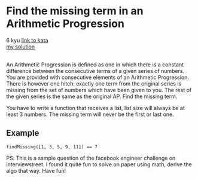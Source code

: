 # Find the missing term in an Arithmetic Progression
6 kyu
[link to kata](https://www.codewars.com/kata/52de553ebb55d1fca3000371/train/javascript)
<br/>
[my solution]('./kata.js')
<br/>
<br/>
<p>An Arithmetic Progression is defined as one in which there is a constant difference between the consecutive terms of a given series of numbers. You are provided with consecutive elements of an Arithmetic Progression. There is however one hitch: exactly one term from the original series is missing from the set of numbers which have been given to you. The rest of the given series is the same as the original AP.  Find the missing term.  </p>
<p>You have to write a function that receives a list, list size will always be at least 3 numbers. The missing term will never be the first or last one.</p>
<h2 id="example">Example</h2>
<pre><code class="language-php"><span class="cm-variable">findMissing</span>([<span class="cm-number">1</span>, <span class="cm-number">3</span>, <span class="cm-number">5</span>, <span class="cm-number">9</span>, <span class="cm-number">11</span>]) <span class="cm-operator">==</span> <span class="cm-number">7</span>
</code></pre>
<pre style="display: none;"><code class="language-csharp"><span class="cm-variable">Kata</span>.<span class="cm-variable">FindMissing</span>(<span class="cm-keyword">new</span> <span class="cm-variable">List</span><span class="cm-operator">&lt;</span><span class="cm-type">int</span><span class="cm-operator">&gt;</span> {<span class="cm-number">1</span>, <span class="cm-number">3</span>, <span class="cm-number">5</span>, <span class="cm-number">9</span>, <span class="cm-number">11</span>}) <span class="cm-operator">=&gt;</span> <span class="cm-number">7</span>
</code></pre>
<pre style="display: none;"><code class="language-fsharp"><span class="cm-variable">findMissing</span> [<span class="cm-operator">|</span> <span class="cm-number">1</span>; <span class="cm-number">3</span>; <span class="cm-number">5</span>; <span class="cm-number">9</span>; <span class="cm-number">11</span> <span class="cm-operator">|</span>] <span class="cm-operator">=</span> <span class="cm-number">7</span>
</code></pre>
<pre style="display: none;"><code class="language-python"><span class="cm-variable">find_missing</span>([<span class="cm-number">1</span>, <span class="cm-number">3</span>, <span class="cm-number">5</span>, <span class="cm-number">9</span>, <span class="cm-number">11</span>]) <span class="cm-operator">==</span> <span class="cm-number">7</span>
</code></pre>
<pre style="display: none;"><code class="language-swift"><span class="cm-variable">find_missing</span><span class="cm-punctuation">(</span><span class="cm-punctuation">[</span><span class="cm-number">1</span><span class="cm-punctuation">,</span> <span class="cm-number">3</span><span class="cm-punctuation">,</span> <span class="cm-number">5</span><span class="cm-punctuation">,</span> <span class="cm-number">9</span><span class="cm-punctuation">,</span> <span class="cm-number">11</span><span class="cm-punctuation">]</span><span class="cm-punctuation">)</span> <span class="cm-operator">=</span><span class="cm-operator">=</span> <span class="cm-number">7</span>
</code></pre>
<pre style="display: none;"><code class="language-ruby"><span class="cm-variable">findMissing</span>([<span class="cm-number">1</span>, <span class="cm-number">3</span>, <span class="cm-number">5</span>, <span class="cm-number">9</span>, <span class="cm-number">11</span>]) <span class="cm-operator">==</span> <span class="cm-number">7</span>
</code></pre>
<pre style="display: none;"><code class="language-c"><span class="cm-variable">find_missing</span>((<span class="cm-keyword">const</span> <span class="cm-type">int</span>[]){<span class="cm-number">1</span>,<span class="cm-number">3</span>,<span class="cm-number">5</span>,<span class="cm-number">9</span>,<span class="cm-number">11</span>}, <span class="cm-number">5</span>)  <span class="cm-operator">=&gt;</span> <span class="cm-number">7</span>
</code></pre>
<pre style="display: none;"><code class="language-nasm"><span class="cm-tag">nums:</span>  <span class="cm-tag">dw</span>  <span class="cm-number">1</span>,<span class="cm-number">3</span>,<span class="cm-number">5</span>,<span class="cm-number">9</span>,<span class="cm-number">11</span>

<span class="cm-keyword">mov</span> <span class="cm-builtin">rdi</span>, nums
<span class="cm-keyword">mov</span> <span class="cm-builtin">rsi</span>, <span class="cm-number">5</span>
<span class="cm-keyword">call</span> find_missing    <span class="cm-comment">; EAX &lt;- 7</span>
</code></pre>
<pre style="display: none;"><code class="language-factor"><span class="cm-keyword">{</span> <span class="cm-number">1 3</span> <span class="cm-number">5 9</span> <span class="cm-number">11</span> <span class="cm-keyword">}</span> <span class="cm-variable">find-missing</span> <span class="cm-comment">! =&gt; 7</span>
</code></pre>
<p>PS: This is a sample question of the facebook engineer challenge on interviewstreet.
I found it quite fun to solve on paper using math, derive the algo that way.
Have fun!</p>
